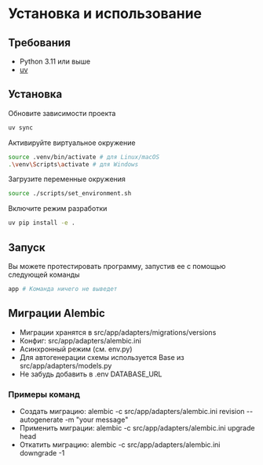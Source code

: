 # Установка и использование

## Требования
- Python 3.11 или выше
- [uv](https://docs.astral.sh/uv/getting-started/installation/)

## Установка

Обновите зависимости проекта
```bash
uv sync
```

Активируйте виртуальное окружение
```bash
source .venv/bin/activate # для Linux/macOS
.\venv\Scripts\activate # для Windows
```

Загрузите переменные окружения
```bash
source ./scripts/set_environment.sh
```

Включите режим разработки
```bash
uv pip install -e .
```

## Запуск
Вы можете протестировать программу, запустив ее с помощью следующей команды
```bash
app # Команда ничего не выведет
```

## Миграции Alembic

- Миграции хранятся в src/app/adapters/migrations/versions
- Конфиг: src/app/adapters/alembic.ini
- Асинхронный режим (см. env.py)
- Для автогенерации схемы используется Base из src/app/adapters/models.py
- Не забудь добавить в .env DATABASE_URL

### Примеры команд

- Создать миграцию:
  alembic -c src/app/adapters/alembic.ini revision --autogenerate -m "your message"
- Применить миграции:
  alembic -c src/app/adapters/alembic.ini upgrade head
- Откатить миграцию:
  alembic -c src/app/adapters/alembic.ini downgrade -1
